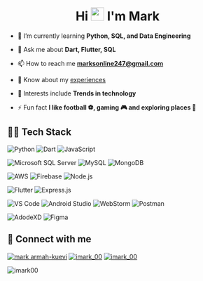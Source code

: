 <h1 align="center">Hi <img src="https://raw.githubusercontent.com/MartinHeinz/MartinHeinz/master/wave.gif" width="30px"> I'm Mark</h1>


- 🌱 I’m currently learning **Python, SQL, and Data Engineering**

<!-- - 👯 I’m looking to collaborate on any **Open-Source projects** -->

- 💬 Ask me about **Dart, Flutter, SQL**

- 📫 How to reach me **marksonline247@gmail.com**

- 📄 Know about my [experiences](https://markarmah-kuevi.vercel.app/)

- 🤔 Interests include **Trends in technology**

- ⚡ Fun fact **I like football ⚽, gaming 🎮 and exploring places 🧐**

## 👨‍💻 Tech Stack
<!-- <p align="left"> <a href="https://dart.dev" target="_blank" rel="noreferrer"> <img src="https://www.vectorlogo.zone/logos/dartlang/dartlang-icon.svg" alt="dart" width="40" height="40"/> </a> <a href="https://expressjs.com" target="_blank" rel="noreferrer"> <img src="https://raw.githubusercontent.com/devicons/devicon/master/icons/express/express-original-wordmark.svg" alt="express" width="40" height="40"/> </a> <a href="https://www.figma.com/" target="_blank" rel="noreferrer"> <img src="https://www.vectorlogo.zone/logos/figma/figma-icon.svg" alt="figma" width="40" height="40"/> </a> <a href="https://firebase.google.com/" target="_blank" rel="noreferrer"> <img src="https://www.vectorlogo.zone/logos/firebase/firebase-icon.svg" alt="firebase" width="40" height="40"/> </a> <a href="https://flutter.dev" target="_blank" rel="noreferrer"> <img src="https://www.vectorlogo.zone/logos/flutterio/flutterio-icon.svg" alt="flutter" width="40" height="40"/> </a> <a href="https://developer.mozilla.org/en-US/docs/Web/JavaScript" target="_blank" rel="noreferrer"> <img src="https://raw.githubusercontent.com/devicons/devicon/master/icons/javascript/javascript-original.svg" alt="javascript" width="40" height="40"/> </a> <a href="https://www.mongodb.com/" target="_blank" rel="noreferrer"> <img src="https://raw.githubusercontent.com/devicons/devicon/master/icons/mongodb/mongodb-original-wordmark.svg" alt="mongodb" width="40" height="40"/> </a> <a href="https://nodejs.org" target="_blank" rel="noreferrer"> <img src="https://raw.githubusercontent.com/devicons/devicon/master/icons/nodejs/nodejs-original-wordmark.svg" alt="nodejs" width="40" height="40"/> </a> <a href="https://postman.com" target="_blank" rel="noreferrer"> <img src="https://www.vectorlogo.zone/logos/getpostman/getpostman-icon.svg" alt="postman" width="40" height="40"/> </a> <a href="https://www.adobe.com/products/xd.html" target="_blank" rel="noreferrer"> <img src="https://cdn.worldvectorlogo.com/logos/adobe-xd.svg" alt="xd" width="40" height="40"/> </a> </p> -->

![Python](https://img.shields.io/badge/Python-1D405D?style=for-the-badge&logo=python&logoColor=white&labelColor=3772a2&color=ffe336) ![Dart](https://img.shields.io/badge/Dart-0175C2?style=for-the-badge&logo=dart&logoColor=white) ![JavaScript](https://img.shields.io/badge/JavaScript-F7DF1E?style=for-the-badge&logo=javascript&logoColor=black)

![Microsoft SQL Server](https://custom-icon-badges.demolab.com/badge/Microsoft%20SQL%20Server-CC2927?logo=mssqlserver-white&logoColor=white) ![MySQL](https://img.shields.io/badge/MySQL-4479A1?logo=mysql&logoColor=fff) ![MongoDB](https://img.shields.io/badge/MongoDB-4EA94B?style=for-the-badge&logo=mongodb&logoColor=white)

![AWS](https://custom-icon-badges.demolab.com/badge/AWS-%23FF9900.svg?logo=aws&logoColor=white) ![Firebase](https://img.shields.io/badge/Firebase-FFCA28?style=for-the-badge&logo=Firebase&logoColor=black) ![Node.js](https://img.shields.io/badge/Node.js-43853D?style=for-the-badge&logo=node.js&logoColor=white) 

![Flutter](https://img.shields.io/badge/Flutter-02569B?style=for-the-badge&logo=flutter&logoColor=white) ![Express.js](https://img.shields.io/badge/Express.js-404D59?style=for-the-badge)

![VS Code](https://img.shields.io/badge/Visual_Studio_Code-0078D4?style=for-the-badge&logo=visual%20studio%20code&logoColor=white) ![Android Studio](https://img.shields.io/badge/Android_Studio-3DDC84?style=for-the-badge&logo=android-studio&logoColor=white) ![WebStorm](https://img.shields.io/badge/WebStorm-000000?style=for-the-badge&logo=WebStorm&logoColor=white) ![Postman](https://img.shields.io/badge/Postman-FF6C37?style=for-the-badge&logo=postman&logoColor=white)

![AdodeXD](https://img.shields.io/badge/Adobe%20XD-470137?style=for-the-badge&logo=Adobe%20XD&logoColor=#FF61F6) ![Figma](https://img.shields.io/badge/Figma-F24E1E?style=for-the-badge&logo=figma&logoColor=white)

<!-- <p><img align="cneter" src="https://github-readme-stats.vercel.app/api/top-langs?username=imark00&show_icons=true&locale=en&layout=compact" alt="imark00" /></p> -->

<!-- ## 📊 GitHub Stats -->
<!-- <p><img align="center" src="https://github-readme-stats.vercel.app/api?username=imark00&show_icons=true&locale=en" alt="imark00" /></p> -->

<!-- <p><img align="center" src="https://github-readme-streak-stats.herokuapp.com/?user=imark00&" alt="imark00" /></p> -->

<!-- <h3 align="left">Some stats 😆✨:</h3>
<p><img align="center" src="https://github-readme-stats.vercel.app/api?username=imark00&show_icons=true&locale=en" alt="imark00" /></p>
<p align="left"> <a href="https://github.com/ryo-ma/github-profile-trophy"><img height="200" src="https://github-profile-trophy.vercel.app/?username=imark00" alt="imark00" /></a> </p> -->


## 💬 Connect with me
<p align="left">
<a href="https://www.linkedin.com/in/mark-armah-kuevi-08081b164" target="blank"><img align="center" src="https://img.shields.io/badge/LinkedIn-0077B5?style=for-the-badge&logo=linkedin&logoColor=white" alt="mark armah-kuevi" /></a>
<a href="https://twitter.com/imark_00" target="blank"><img align="center" src="https://img.shields.io/badge/Twitter-1DA1F2?style=for-the-badge&logo=twitter&logoColor=white" alt="imark_00" /></a>
<a href="mailto:marksonline247.gmail.com" target="blank"><img align="center" src="https://img.shields.io/badge/Gmail-D14836?style=for-the-badge&logo=gmail&logoColor=white" alt="imark_00" /></a>
</p>

<p align="left"> <img src="https://komarev.com/ghpvc/?username=imark00&label=Profile%20views&color=0e75b6&style=flat" alt="imark00" /> </p>

